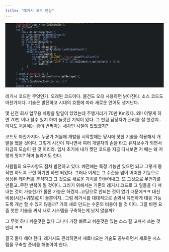 ```yaml
---
title: "레거시 코드 단상"
---
```

![legacy-code](/assets/images/legacy-code.png)

레거시 코드란 무엇인가. 오래된 코드이다. 물건도 오래 사용하면 낡아진다. 소스 코드도 마찬가지다. 기술은 발전하고 시대의 흐름에 따라 새로운 언어도 생겨난다.

몇 년전 회사 업무용 차량을 탈일이 있었는데 주행거리가 70만 Km였다. 와!! 어떻게 하면 70만 이나 탈수 있지 하며 놀랏던 기억이 있다. 그 만큼 담당자가 관리를 잘 했겠지.. 이차도 처음에는 광이 번쩍이는 새차인 시절이 있었겠지?

코드도 마찬가지다. 누군가 처음에 개발을 시작할때는 당시에 핫한 기술을 적용해서 개발을 했을 것이다. 그렇게 시간이 지나면서 여러 개발자의 손을 타고 유지보수가 되면서 지금의 모습이 된 것 이리라. 입사 초기에 내가 짯던 코드를 지금 다시보면 저 때는 왜 저렇게 짯지? 하며 놀라기도 한다.

사람들의 요구사항도 점차 발전하고 있다. 예전에는 특정 기능만 있으면 되고 그렇게 동작만 하도록 구현 하기만 하면 되었다. 그러나 이제는 그 수준을 넘어 어떠한 기능으로 생성된 데이터를 분석하고 그 것으로 새로운 가치를 만들어내고..또 그것으로 무언가를 만들고..무한 반복이 될 것이다. 그러기 위해서는 기존의 레거시 코드로 그 일들을 다 쳐내는 것이 가능한가? 물론 가능은 하겠지..코딩으로 안되는 것이 없기 때문에ㅋㅋ 대신 비용(시간+귀찮음)이 들뿐이지.. 그럼 레거시를 대대적으로 손봐서 유연하게 대응 가능도록 개선 할 수 있지 않을까? 거의 새로 만드는 수준의 비용이 들 것 이다. 그럴 바엔 요즘 핫한 기술을 써서 새로 시스템을 구축하는게 낫지 않을까?

그 무엇 하나 쉬운것은 없다 그나마 가장 빠르고 쉬운것은 있는 소스 잘 고쳐서 쓰는 것인데 ㅋㅋ

결국 둘다 해야 한다. 레거시도 관리하면서 새로나오는 기술도 공부하면서 새로운 시스템을 구축할 준비를 해놓아야 한다. 












